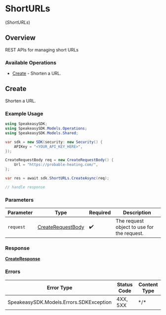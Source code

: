 # ShortURLs
(*ShortURLs*)

## Overview

REST APIs for managing short URLs

### Available Operations

* [Create](#create) - Shorten a URL.

## Create

Shorten a URL.

### Example Usage

```csharp
using SpeakeasySDK;
using SpeakeasySDK.Models.Operations;
using SpeakeasySDK.Models.Shared;

var sdk = new SDK(security: new Security() {
    APIKey = "<YOUR_API_KEY_HERE>",
});

CreateRequestBody req = new CreateRequestBody() {
    Url = "https://probable-heating.com/",
};

var res = await sdk.ShortURLs.CreateAsync(req);

// handle response
```

### Parameters

| Parameter                                                         | Type                                                              | Required                                                          | Description                                                       |
| ----------------------------------------------------------------- | ----------------------------------------------------------------- | ----------------------------------------------------------------- | ----------------------------------------------------------------- |
| `request`                                                         | [CreateRequestBody](../../Models/Operations/CreateRequestBody.md) | :heavy_check_mark:                                                | The request object to use for the request.                        |

### Response

**[CreateResponse](../../Models/Operations/CreateResponse.md)**

### Errors

| Error Type                              | Status Code                             | Content Type                            |
| --------------------------------------- | --------------------------------------- | --------------------------------------- |
| SpeakeasySDK.Models.Errors.SDKException | 4XX, 5XX                                | \*/\*                                   |